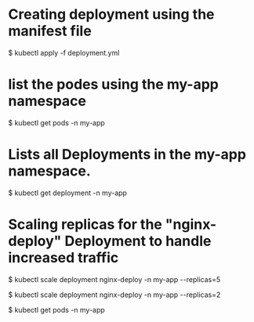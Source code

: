 # Creating deployment using the manifest file

 $ kubectl apply -f deployment.yml

# list the podes using the my-app namespace
 $ kubectl get pods -n my-app

# Lists all Deployments in the my-app namespace.
 $ kubectl get deployment -n my-app

# Scaling replicas for the "nginx-deploy" Deployment to handle increased traffic

 $ kubectl scale deployment nginx-deploy -n my-app --replicas=5

 $ kubectl scale deployment nginx-deploy -n my-app --replicas=2

 $ kubectl get pods -n my-app
